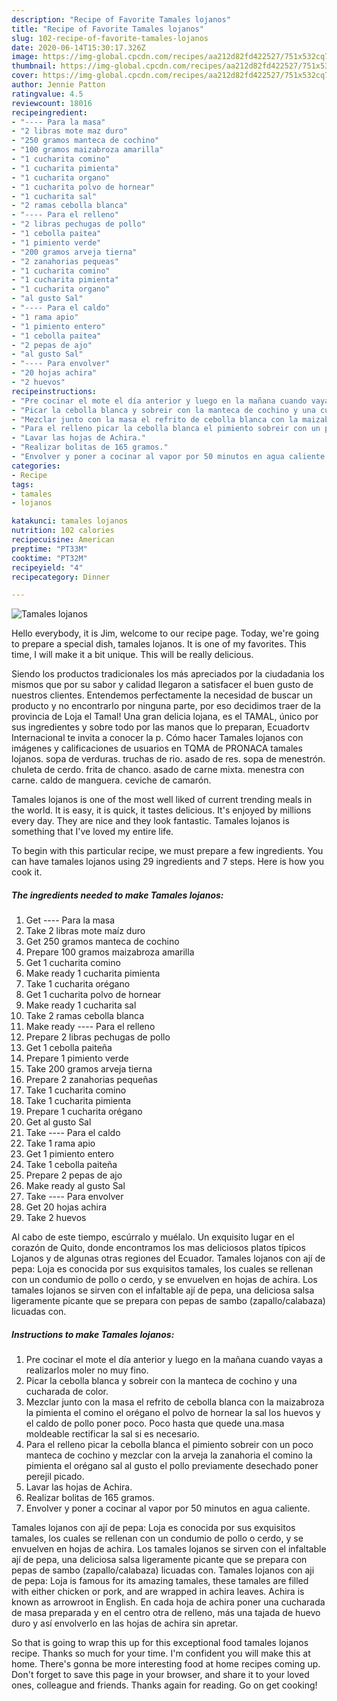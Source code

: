 ```yaml
---
description: "Recipe of Favorite Tamales lojanos"
title: "Recipe of Favorite Tamales lojanos"
slug: 102-recipe-of-favorite-tamales-lojanos
date: 2020-06-14T15:30:17.326Z
image: https://img-global.cpcdn.com/recipes/aa212d82fd422527/751x532cq70/tamales-lojanos-foto-principal.jpg
thumbnail: https://img-global.cpcdn.com/recipes/aa212d82fd422527/751x532cq70/tamales-lojanos-foto-principal.jpg
cover: https://img-global.cpcdn.com/recipes/aa212d82fd422527/751x532cq70/tamales-lojanos-foto-principal.jpg
author: Jennie Patton
ratingvalue: 4.5
reviewcount: 18016
recipeingredient:
- "---- Para la masa"
- "2 libras mote maz duro"
- "250 gramos manteca de cochino"
- "100 gramos maizabroza amarilla"
- "1 cucharita comino"
- "1 cucharita pimienta"
- "1 cucharita organo"
- "1 cucharita polvo de hornear"
- "1 cucharita sal"
- "2 ramas cebolla blanca"
- "---- Para el relleno"
- "2 libras pechugas de pollo"
- "1 cebolla paitea"
- "1 pimiento verde"
- "200 gramos arveja tierna"
- "2 zanahorias pequeas"
- "1 cucharita comino"
- "1 cucharita pimienta"
- "1 cucharita organo"
- "al gusto Sal"
- "---- Para el caldo"
- "1 rama apio"
- "1 pimiento entero"
- "1 cebolla paitea"
- "2 pepas de ajo"
- "al gusto Sal"
- "---- Para envolver"
- "20 hojas achira"
- "2 huevos"
recipeinstructions:
- "Pre cocinar el mote el día anterior y luego en la mañana cuando vayas a realizarlos moler no muy fino."
- "Picar la cebolla blanca y sobreir con la manteca de cochino y una cucharada de color."
- "Mezclar junto con la masa el refrito de cebolla blanca con la maizabroza la pimienta el comino el orégano el polvo de hornear la sal los huevos y el caldo de pollo poner poco. Poco hasta que quede una.masa moldeable rectificar la sal si es necesario."
- "Para el relleno picar la cebolla blanca el pimiento sobreir con un poco manteca de cochino y mezclar con la arveja la zanahoria el comino la pimienta el orégano sal al gusto el pollo previamente desechado poner perejil picado."
- "Lavar las hojas de Achira."
- "Realizar bolitas de 165 gramos."
- "Envolver y poner a cocinar al vapor por 50 minutos en agua caliente."
categories:
- Recipe
tags:
- tamales
- lojanos

katakunci: tamales lojanos 
nutrition: 102 calories
recipecuisine: American
preptime: "PT33M"
cooktime: "PT32M"
recipeyield: "4"
recipecategory: Dinner

---
```



![Tamales lojanos](https://img-global.cpcdn.com/recipes/aa212d82fd422527/751x532cq70/tamales-lojanos-foto-principal.jpg)

Hello everybody, it is Jim, welcome to our recipe page. Today, we're going to prepare a special dish, tamales lojanos. It is one of my favorites. This time, I will make it a bit unique. This will be really delicious.

Siendo los productos tradicionales los más apreciados por la ciudadania los mismos que por su sabor y calidad llegaron a satisfacer el buen gusto de nuestros clientes. Entendemos perfectamente la necesidad de buscar un producto y no encontrarlo por ninguna parte, por eso decidimos traer de la provincia de Loja el Tamal! Una gran delicia lojana, es el TAMAL, único por sus ingredientes y sobre todo por las manos que lo preparan, Ecuadortv Internacional te invita a conocer la p. Cómo hacer Tamales lojanos con imágenes y calificaciones de usuarios en TQMA de PRONACA tamales lojanos. sopa de verduras. truchas de rio. asado de res. sopa de menestrón. chuleta de cerdo. frita de chanco. asado de carne mixta. menestra con carne. caldo de manguera. ceviche de camarón.

Tamales lojanos is one of the most well liked of current trending meals in the world. It is easy, it is quick, it tastes delicious. It's enjoyed by millions every day. They are nice and they look fantastic. Tamales lojanos is something that I've loved my entire life.


To begin with this particular recipe, we must prepare a few ingredients. You can have tamales lojanos using 29 ingredients and 7 steps. Here is how you cook it.

<!--inarticleads1-->

##### The ingredients needed to make Tamales lojanos:

1. Get ---- Para la masa
1. Take 2 libras mote maíz duro
1. Get 250 gramos manteca de cochino
1. Prepare 100 gramos maizabroza amarilla
1. Get 1 cucharita comino
1. Make ready 1 cucharita pimienta
1. Take 1 cucharita orégano
1. Get 1 cucharita polvo de hornear
1. Make ready 1 cucharita sal
1. Take 2 ramas cebolla blanca
1. Make ready ---- Para el relleno
1. Prepare 2 libras pechugas de pollo
1. Get 1 cebolla paiteña
1. Prepare 1 pimiento verde
1. Take 200 gramos arveja tierna
1. Prepare 2 zanahorias pequeñas
1. Take 1 cucharita comino
1. Take 1 cucharita pimienta
1. Prepare 1 cucharita orégano
1. Get al gusto Sal
1. Take ---- Para el caldo
1. Take 1 rama apio
1. Get 1 pimiento entero
1. Take 1 cebolla paiteña
1. Prepare 2 pepas de ajo
1. Make ready al gusto Sal
1. Take ---- Para envolver
1. Get 20 hojas achira
1. Take 2 huevos


Al cabo de este tiempo, escúrralo y muélalo. Un exquisito lugar en el corazón de Quito, donde encontramos los mas deliciosos platos típicos Lojanos y de algunas otras regiones del Ecuador. Tamales lojanos con ají de pepa: Loja es conocida por sus exquisitos tamales, los cuales se rellenan con un condumio de pollo o cerdo, y se envuelven en hojas de achira. Los tamales lojanos se sirven con el infaltable ají de pepa, una deliciosa salsa ligeramente picante que se prepara con pepas de sambo (zapallo/calabaza) licuadas con. 

<!--inarticleads2-->

##### Instructions to make Tamales lojanos:

1. Pre cocinar el mote el día anterior y luego en la mañana cuando vayas a realizarlos moler no muy fino.
1. Picar la cebolla blanca y sobreir con la manteca de cochino y una cucharada de color.
1. Mezclar junto con la masa el refrito de cebolla blanca con la maizabroza la pimienta el comino el orégano el polvo de hornear la sal los huevos y el caldo de pollo poner poco. Poco hasta que quede una.masa moldeable rectificar la sal si es necesario.
1. Para el relleno picar la cebolla blanca el pimiento sobreir con un poco manteca de cochino y mezclar con la arveja la zanahoria el comino la pimienta el orégano sal al gusto el pollo previamente desechado poner perejil picado.
1. Lavar las hojas de Achira.
1. Realizar bolitas de 165 gramos.
1. Envolver y poner a cocinar al vapor por 50 minutos en agua caliente.


Tamales lojanos con ají de pepa: Loja es conocida por sus exquisitos tamales, los cuales se rellenan con un condumio de pollo o cerdo, y se envuelven en hojas de achira. Los tamales lojanos se sirven con el infaltable ají de pepa, una deliciosa salsa ligeramente picante que se prepara con pepas de sambo (zapallo/calabaza) licuadas con. Tamales lojanos con aji de pepa: Loja is famous for its amazing tamales, these tamales are filled with either chicken or pork, and are wrapped in achira leaves. Achira is known as arrowroot in English. En cada hoja de achira poner una cucharada de masa preparada y en el centro otra de relleno, más una tajada de huevo duro y así envolverlo en las hojas de achira sin apretar. 

So that is going to wrap this up for this exceptional food tamales lojanos recipe. Thanks so much for your time. I'm confident you will make this at home. There's gonna be more interesting food at home recipes coming up. Don't forget to save this page in your browser, and share it to your loved ones, colleague and friends. Thanks again for reading. Go on get cooking!
